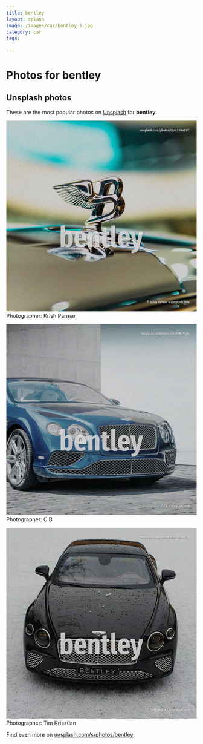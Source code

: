 ```yaml
---
title: bentley
layout: splash
image: /images/car/bentley.1.jpg
category: car
tags:

---
```

# Photos for bentley
 
## Unsplash photos
These are the most popular photos on [Unsplash](https://unsplash.com) for **bentley**.
 
![bentley](/images/car/bentley.1.jpg)
Photographer:  Krish Parmar
 
![bentley](/images/car/bentley.2.jpg)
Photographer:  C B
 
![bentley](/images/car/bentley.3.jpg)
Photographer:  Tim Krisztian
 
Find even more on [unsplash.com/s/photos/bentley](https://unsplash.com/s/photos/bentley)
 
